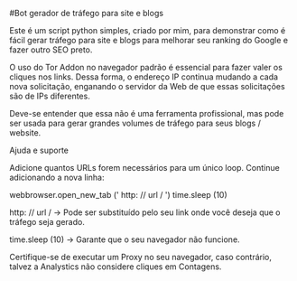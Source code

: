 #Bot gerador de tráfego para site e blogs

Este é um script python simples, criado por mim, para demonstrar como é fácil gerar tráfego para site e blogs para melhorar seu ranking do Google e fazer outro SEO preto.

O uso do Tor Addon no navegador padrão é essencial para fazer valer os cliques nos links. Dessa forma, o endereço IP continua mudando a cada nova solicitação, enganando o servidor da Web de que essas solicitações são de IPs diferentes.

Deve-se entender que essa não é uma ferramenta profissional, mas pode ser usada para gerar grandes volumes de tráfego para seus blogs / website.

Ajuda e suporte

Adicione quantos URLs forem necessários para um único loop. Continue adicionando a nova linha:

webbrowser.open_new_tab (' http: // url / ') time.sleep (10)

http: // url / -> Pode ser substituído pelo seu link onde você deseja que o tráfego seja gerado.

time.sleep (10) -> Garante que o seu navegador não funcione.

Certifique-se de executar um Proxy no seu navegador, caso contrário, talvez a Analystics não considere cliques em Contagens.
